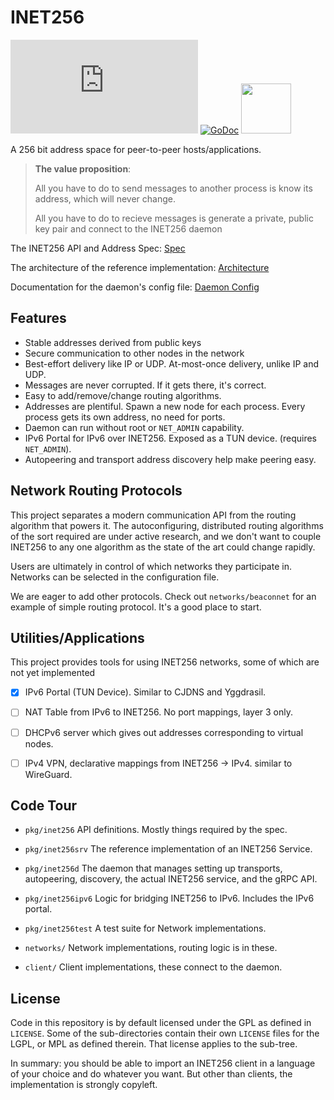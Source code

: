 # INET256

![Matrix](https://img.shields.io/matrix/inet256:matrix.org?label=%23inet256%3Amatrix.org&logo=matrix)
[![GoDoc](https://godoc.org/github.com/inet256/inet256?status.svg)](http://godoc.org/github.com/inet256/inet256)
[<img src="https://discord.com/assets/cb48d2a8d4991281d7a6a95d2f58195e.svg" width="80">](https://discord.gg/TWy6aVWJ7f)

A 256 bit address space for peer-to-peer hosts/applications.

> **The value proposition**:
>
> All you have to do to send messages to another process is know its address, which will never change.
>
> All you have to do to recieve messages is generate a private, public key pair and connect to the INET256 daemon

The INET256 API and Address Spec: [Spec](./docs/10_Spec.md)

The architecture of the reference implementation: [Architecture](./ARCHITECTURE.md)

Documentation for the daemon's config file: [Daemon Config](./docs/20_Daemon_Config.md)

## Features
- Stable addresses derived from public keys
- Secure communication to other nodes in the network
- Best-effort delivery like IP or UDP. At-most-once delivery, unlike IP and UDP.
- Messages are never corrupted. If it gets there, it's correct.
- Easy to add/remove/change routing algorithms.
- Addresses are plentiful. Spawn a new node for each process. Every process gets its own address, no need for ports.
- Daemon can run without root or `NET_ADMIN` capability.
- IPv6 Portal for IPv6 over INET256. Exposed as a TUN device. (requires `NET_ADMIN`).
- Autopeering and transport address discovery help make peering easy.

## Network Routing Protocols
This project separates a modern communication API from the routing algorithm that powers it.
The autoconfiguring, distributed routing algorithms of the sort required are under active research, and we don't want to couple INET256 to any one algorithm as the state of the art could change rapidly.

Users are ultimately in control of which networks they participate in.
Networks can be selected in the configuration file.

We are eager to add other protocols.
Check out `networks/beaconnet` for an example of simple routing protocol. It's a good place to start.

## Utilities/Applications 
This project provides tools for using INET256 networks, some of which are not yet implemented

- [x] IPv6 Portal (TUN Device). Similar to CJDNS and Yggdrasil.
- [ ] NAT Table from IPv6 to INET256. No port mappings, layer 3 only.
- [ ] DHCPv6 server which gives out addresses corresponding to virtual nodes.
- [ ] IPv4 VPN, declarative mappings from INET256 -> IPv4. similar to WireGuard.


## Code Tour
- `pkg/inet256` API definitions.  Mostly things required by the spec.

- `pkg/inet256srv` The reference implementation of an INET256 Service. 

- `pkg/inet256d` The daemon that manages setting up transports, autopeering, discovery, the actual INET256 service, and the gRPC API.

- `pkg/inet256ipv6` Logic for bridging INET256 to IPv6. Includes the IPv6 portal.

- `pkg/inet256test` A test suite for Network implementations.

- `networks/` Network implementations, routing logic is in these.

- `client/` Client implementations, these connect to the daemon.

## License
Code in this repository is by default licensed under the GPL as defined in `LICENSE`.
Some of the sub-directories contain their own `LICENSE` files for the LGPL, or MPL as defined therein.
That license applies to the sub-tree.

In summary: you should be able to import an INET256 client in a language of your choice and do whatever you want.
But other than clients, the implementation is strongly copyleft.
